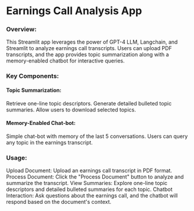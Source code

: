 # Earnings Call Analysis App
### Overview:
This Streamlit app leverages the power of GPT-4 LLM, Langchain, and Streamlit to analyze earnings call transcripts. Users can upload PDF transcripts, and the app provides topic summarization along with a memory-enabled chatbot for interactive queries.

### Key Components:
#### Topic Summarization:
Retrieve one-line topic descriptors.
Generate detailed bulleted topic summaries.
Allow users to download selected topics.
#### Memory-Enabled Chat-bot:
Simple chat-bot with memory of the last 5 conversations.
Users can query any topic in the earnings transcript.

### Usage:
Upload Document:
Upload an earnings call transcript in PDF format.
Process Document:
Click the "Process Document" button to analyze and summarize the transcript.
View Summaries:
Explore one-line topic descriptors and detailed bulleted summaries for each topic.
Chatbot Interaction:
Ask questions about the earnings call, and the chatbot will respond based on the document's context.
